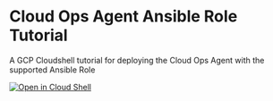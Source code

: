 # Cloud Ops Agent Ansible Role Tutorial
A GCP Cloudshell tutorial for deploying the Cloud Ops Agent with the supported Ansible Role


[![Open in Cloud Shell](https://gstatic.com/cloudssh/images/open-btn.svg)](https://ssh.cloud.google.com/cloudshell/editor?cloudshell_git_repo=https%3A%2F%2Fgithub.com%2FGoogleCloudPlatform%2Fgoogle-cloud-ops-agents-ansible&cloudshell_image=gcr.io%2Fcloud-ops-tutorials%2Fcloud-ops-agent-ansible&cloudshell_git_branch=ridwanmsharif%2Fansible-tutorial&cloudshell_tutorial=tutorial%2Ftutorial.md)
